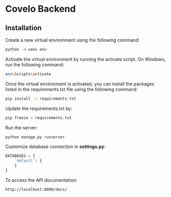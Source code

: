 # Covelo Backend

## Installation

Create a new virtual environment using the following command:

```bash
python -m venv env
```

Activate the virtual environment by running the activate script. On Windows, run the following command:

```bash
env\Scripts\activate
```

Once the virtual environment is activated, you can install the packages listed in the requirements.txt file using the following command:

```bash
pip install -r requirements.txt
```

Update the requirements.txt by:
```bash
pip freeze > requirements.txt
```

Run the server:

```bash
python manage.py runserver
```

Customize database connection in **settings.py**:

```python
DATABASES = {
    'default': {
    }
}
```

To access the API documentation:

```bash
http://localhost:8000/docs/
```
